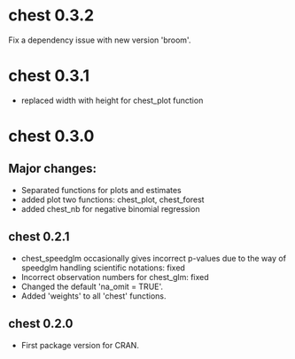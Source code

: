 # chest 0.3.2
Fix a dependency issue with new version 'broom'.

# chest 0.3.1
* replaced width with height for chest_plot function

# chest 0.3.0

## Major changes:
* Separated functions for plots and estimates 
* added plot two functions: chest_plot, chest_forest 
* added chest_nb for negative binomial regression

## chest 0.2.1
* chest_speedglm occasionally gives incorrect p-values due to the way of speedglm handling scientific notations: fixed   
* Incorrect observation numbers for chest_glm: fixed 
* Changed the default 'na_omit = TRUE'.  
* Added 'weights' to all 'chest' functions. 

## chest 0.2.0
* First package version for CRAN.
